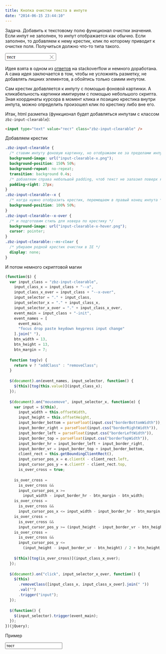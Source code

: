 ```yaml
---
title: Кнопка очистки текста в инпуте
date: "2014-06-15 23:44:10"
---
```


Задача. Добавить к текстовому полю функционал очистки значения.
Если инпут не заполнен, то инпут отображается как обычно.
Если заполнен, то добавляем к нему крестик, клик по которому приводит к очистке поля.
Получиться должно что-то типа такого.

![текстовое поле на котором есть кнопка очистки значения](example.png)

Идея взята в одном из [ответов](http://stackoverflow.com/questions/6258521/clear-icon-inside-input-text) на stackoverflow и немного доработана.
А сама идея заключается в том, чтобы не усложнять разметку, не добавлять лишних элементов, а обойтись только самим инпутом.

Сам крестик добавляется к инпуту с помощью фоновой картинки.
А кликабельность картинки имитируем с помощью небольшого скрипта.
Зная координаты курсора в момент клика и позицию крестика внутри инпута, можно определить произошел клик по крестику либо вне его.

Итак, html разметка (функционал будет добавляться инпутам с классом `zbz-input-clearable`):

```html
<input type="text" value="тест" class="zbz-input-clearable" />
```

Добавляем крестик

```css
.zbz-input-clearable {
  /* ставим инпуту фоновую картинку, но отображаем ее за пределами инпута - 150% в background-position */
  background-image: url("input-clearable-x.png");
  background-position: 150% 50%;
  background-repeat: no-repeat;
  transition: background 0.4s;
  /* добавляем справа небольшой padding, чтоб текст не залазил поверх крестика */
  padding-right: 27px;
}
.zbz-input-clearable--x {
  /* когда нужно отобразить крестик, перемещаем в правый конец инпута */
  background-position: 100% 50%;
}
.zbz-input-clearable--x-over {
  /* и подготовим стиль для ховера по крестику */
  background-image: url("input-clearable-x-hover.png");
  cursor: pointer;
}
.zbz-input-clearable::-ms-clear {
  /* убираем родной крестик очистки в IE */
  display: none;
}
```

И потом немного скриптовой магии

```javascript
(function($) {
  var input_class = "zbz-input-clearable",
    input_class_x = input_class + "--x",
    input_class_x_over = input_class + "--x-over",
    input_selector = "." + input_class,
    input_selector_x = "." + input_class_x,
    input_selector_x_over = "." + input_class_x_over,
    event_main = input_class + "-init",
    event_names = [
      event_main,
      "focus drop paste keydown keypress input change"
    ].join(" "),
    btn_width = 13,
    btn_height = 13,
    btn_margin = 7;

  function tog(v) {
    return v ? "addClass" : "removeClass";
  }

  $(document).on(event_names, input_selector, function() {
    $(this)[tog(this.value)](input_class_x);
  });

  $(document).on("mousemove", input_selector_x, function(e) {
    var input = $(this),
      input_width = this.offsetWidth,
      input_height = this.offsetHeight,
      input_border_bottom = parseFloat(input.css("borderBottomWidth")),
      input_border_right = parseFloat(input.css("borderRightWidth")),
      input_border_left = parseFloat(input.css("borderLeftWidth")),
      input_border_top = parseFloat(input.css("borderTopWidth")),
      input_border_hr = input_border_left + input_border_right,
      input_border_vr = input_border_top + input_border_bottom,
      client_rect = this.getBoundingClientRect(),
      input_cursor_pos_x = e.clientX - client_rect.left,
      input_cursor_pos_y = e.clientY - client_rect.top,
      is_over_cross = true;

    is_over_cross =
      is_over_cross &&
      input_cursor_pos_x >=
        input_width - input_border_hr - btn_margin - btn_width;
    is_over_cross =
      is_over_cross &&
      input_cursor_pos_x <= input_width - input_border_hr - btn_margin;
    is_over_cross =
      is_over_cross &&
      input_cursor_pos_y >= (input_height - input_border_vr - btn_height) / 2;
    is_over_cross =
      is_over_cross &&
      input_cursor_pos_y <=
        (input_height - input_border_vr - btn_height) / 2 + btn_height;

    $(this)[tog(is_over_cross)](input_class_x_over);
  });

  $(document).on("click", input_selector_x_over, function() {
    $(this)
      .removeClass([input_class_x, input_class_x_over].join(" "))
      .val("")
      .trigger("input");
  });

  $(function() {
    $(input_selector).trigger(event_main);
  });
})(jQuery);
```

Пример

<input type="text" class="zbz-input-clearable zbz-input-clearable--x" value="тест" />
